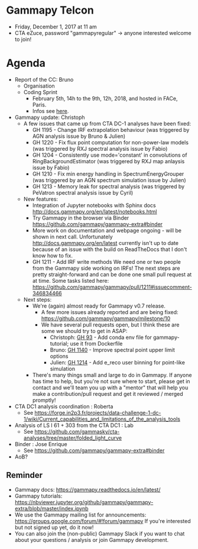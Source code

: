 # Gammapy Telcon

* Friday, December 1, 2017 at 11 am
* CTA eZuce, password "gammapyregular" -> anyone interested welcome to join!

# Agenda

* Report of the CC: Bruno
    * Organisation
    * Coding Sprint
        * February 5th, 14h to the 9th, 12h, 2018, and hosted in FACe, Paris.
        * Infos see [here](../2018-02-05).
* Gammapy update: Christoph
    * A few issues that came up from CTA DC-1 analyses have been fixed:
        * GH 1195 - Change IRF extrapolation behaviour
          (was triggered by AGN analysis issue by Bruno & Julien)
        * GH 1220 - Fix flux point computation for non-power-law models
          (was triggered by RXJ spectral analysis issue by Fabio)
        * GH 1204 - Consistently use mode='constant' in convolutions of RingBackgroundEstimator
          (was triggered by RXJ map anlaysis issue by Fabio)
        * GH 1210 - Fix min energy handling in SpectrumEnergyGrouper
          (was triggered by an AGN spectrum simulation issue by Julien)
        * GH 1213 - Memory leak for spectral analysis
          (was triggered by PeVatron spectral analysis issue by Cyril)
    * New features:
        * Integration of Jupyter notebooks with Sphinx docs
          http://docs.gammapy.org/en/latest/notebooks.html
        * Try Gammapy in the browser via Binder
          https://github.com/gammapy/gammapy-extra#binder
        * More work on documentation and webpage ongoing - will be shown in next call.
          Unfortunately http://docs.gammapy.org/en/latest currently isn't up to date because
          of an issue with the build on ReadTheDocs that I don't know how to fix.
        * GH 1211 - Add IRF write methods
          We need one or two people from the Gammapy side working on IRFs!
          The next steps are pretty straight-forward and can be done one small pull request at at time.
          Some tasks listed here: https://github.com/gammapy/gammapy/pull/1211#issuecomment-346834466
    * Next steps:
        * We're (again) almost ready for Gammapy v0.7 release.
            * A few more issues already reported and are being fixed:
              https://github.com/gammapy/gammapy/milestone/10
            * We have several pull requests open, but I think these are some we should try to get in ASAP:
                * Christoph: [GH 93](https://github.com/gammapy/gammapy-extra/pull/93) - Add conda env file for gammapy-tutorial; use it from Dockerfile
                * Bruno: [GH 1140](https://github.com/gammapy/gammapy/pull/1140) - Improve spectral point upper limit options
                * Julien: [GH 1214](https://github.com/gammapy/gammapy/pull/1214) - Add e_reco user binning for point-like simulation
        * There's many things small and large to do in Gammapy.
          If anyone has time to help, but you're not sure where to start, please get in contact
          and we'll team you up with a "mentor" that will help you make a contribution/pull request
          and get it reviewed / merged promptly!
* CTA DC1 analysis coordination : Roberta
    * See https://forge.in2p3.fr/projects/data-challenge-1-dc-1/wiki/Current_capabilities_and_limitations_of_the_analysis_tools
* Analysis of LS I 61 + 303 from the CTA DC1 : Lab
    * See https://github.com/gammasky/cta-analyses/tree/master/folded_light_curve
* Binder : Jose Enrique
    * See https://github.com/gammapy/gammapy-extra#binder
* AoB?

## Reminder

* Gammapy docs: https://gammapy.readthedocs.io/en/latest/
* Gammapy tutorials: https://nbviewer.jupyter.org/github/gammapy/gammapy-extra/blob/master/index.ipynb
* We use the Gammapy mailing list for announcements:
  https://groups.google.com/forum/#!forum/gammapy
  If you're interested but not signed up yet, do it now!
* You can also join the (non-public) Gammapy Slack if you want
  to chat about your questions / analysis or join Gammapy development.
